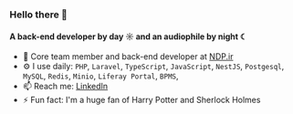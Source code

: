 ### Hello there 👋

#### A back-end developer by day ☼ and an audiophile by night ☾

- 👥 Core team member and back-end developer at [NDP.ir](https://ndp.ir)
- ⚙️ I use daily: `PHP`, `Laravel`, `TypeScript`, `JavaScript`, `NestJS`, `Postgesql`, `MySQL`, `Redis`, `Minio`, `Liferay Portal`, `BPMS`, 
- 📫 Reach me: [LinkedIn](https://www.linkedin.com/in/fekri-m/)
- ⚡️ Fun fact: I'm a huge fan of Harry Potter and Sherlock Holmes
